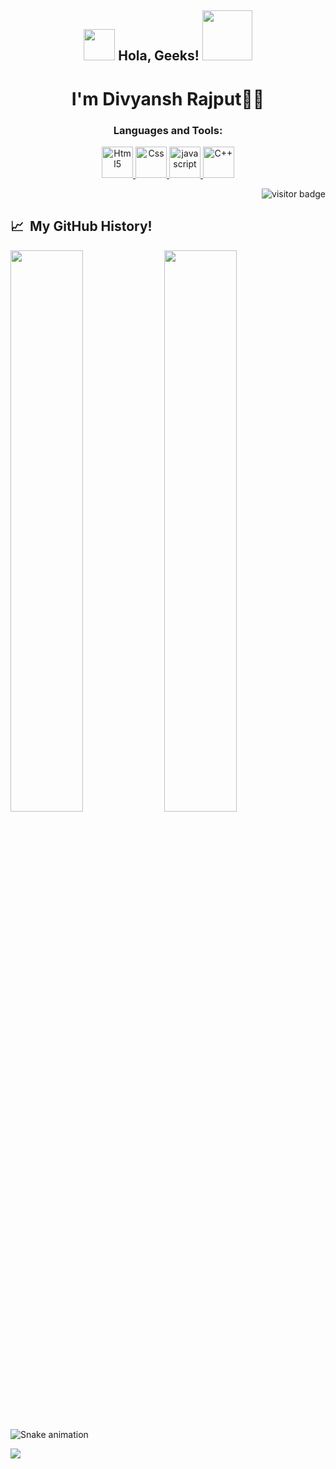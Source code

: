 <h2 align="center"><img src="https://media.giphy.com/media/hvRJCLFzcasrR4ia7z/giphy.gif" width="50"> Hola, Geeks! <img src="https://i.pinimg.com/originals/8a/a4/59/8aa4595fb24b6ed585dddac4622b2445.gif" width="80"></h2>
<h1 align="center">I'm Divyansh Rajput👨‍🎤</h1>
<h3 align="center">Languages and Tools:</h3>
<p align="center"> <a href="https://www.python.org/" target="_blank"> <img src="https://img.icons8.com/color/144/000000/html-5--v1.png" alt="Html5" width="50" height="50"/> </a> <a href="https://www.w3schools.com/css/" target="_blank"> <img src="https://img.icons8.com/color/150/000000/css3.png" alt="Css" width="50" height="50"/> </a> <a href="https://developer.mozilla.org/en-US/docs/Web/JavaScript" target="_blank"> <img src="https://img.icons8.com/color/144/000000/javascript--v1.png" alt="javascript" width="50" height="50"/> </a> <a href="https://www.cplusplus.com/doc/tutorial/" target="_blank"> <img src="https://img.icons8.com/color/144/000000/c-plus-plus-logo.png" alt="C++" width="50" height="50"/> </a> 



  
  
  
</p>
<p  align="right"><img src="https://visitor-badge.laobi.icu/badge?page_id=Yash-srivastav16" alt="visitor badge"/></p>
<h2> 📈 &nbsp;My GitHub History!</h2>

<p align="left">
  <img width="48%" src="https://github-readme-stats.vercel.app/api?username=Yash-srivastav16&show_icons=true&theme=chartreuse-dark" /> 
  <img width="48%" src="https://github-readme-streak-stats.herokuapp.com/?user=Yash-srivastav16&theme=chartreuse-dark" />
</p> 


![Snake animation](https://github.com/thepiyushmalhotra/thepiyushmalhotra/blob/output/github-contribution-grid-snake.svg)
  
<p align="left">
  <img src="https://capsule-render.vercel.app/api?type=waving&color=gradient&height=100&section=footer"/>
</p>
